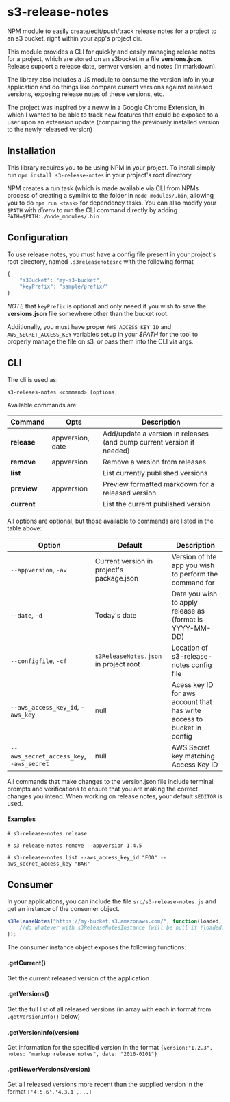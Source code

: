 # s3-release-notes
NPM module to easily create/edit/push/track release notes for a project to an s3 bucket, right within your app's project dir.

This module provides a CLI for quickly and easily managing release notes for a project, which are stored on an s3bucket in a file **versions.json**. Release support a release date, semver version, and notes (in markdown). 

The library also includes a JS module to consume the version info in your application and do things like compare current versions against released versions, exposing release notes of these versions, etc.

The project was inspired by a neww in a Google Chrome Extension, in which I wanted to be able to track new features that could be exposed to a user upon an extension update (compairing the previously installed version to the newly released version)

Installation
-----
This library requires you to be using NPM in your project. To install simply run `npm install s3-release-notes` in your project's root directory. 

NPM creates a run task (which is made available via CLI from NPMs process of creating a symlink to the folder in `node_modules/.bin`, allowing you to do `npm run <task>` for dependency tasks. You can also modify your `$PATH` with _direnv_ to run the CLI command directly by adding `PATH=$PATH:./node_modules/.bin`

Configuration
-----
To use release notes, you must have a config file present in your project's root directory, named `.s3releasenotesrc` with the following format
```javascript
{ 
    "s3Bucket": "my-s3-bucket", 
    "keyPrefix": "sample/prefix/"
}
```
_NOTE_ that `keyPrefix` is optional and only neeed if you wish to save the **versions.json** file somewhere other than the bucket root.

Additionally, you must have proper `AWS_ACCESS_KEY_ID` and `AWS_SECRET_ACCESS_KEY` variables setup in your _$PATH_ for the tool to properly manage the file on s3, or pass them into the CLI via args.

CLI
-----
The cli is used as:
```
s3-releaes-notes <command> [options]
```
Available commands are:

| Command | Opts | Description |
| ------ | ------ | ------ |
| **release** | appversion, date | Add/update a version in releases (and bump current version if needed) |
| **remove** | appversion | Remove a version from releases|
| **list** | | List currently published versions |
| **preview** | appversion | Preview formatted markdown for a released version |
| **current** | | List the current published version |

All options are optional, but those available to commands are listed in the table above:

| Option | Default | Description |
| ------ | ------ | ------ |
| `--appversion`, `-av` | Current version in project's package.json | Version of hte app you wish to perform the command for |
| `--date`, `-d` | Today's date | Date you wish to apply release as (format is YYYY-MM-DD)|
| `--configfile`, `-cf` | `s3ReleaseNotes.json` in project root | Location of s3-release-notes config file |
| `--aws_access_key_id`, `-aws_key` | null | Acess key ID for aws account that has write access to bucket in config |
| `--aws_secret_access_key`, `-aws_secret` | null | AWS Secret key matching Access Key ID |

All commands that make changes to the version.json file include terminal prompts and verifications to ensure that you are making the correct changes you intend. When working on release notes, your default `$EDITOR` is used.

#### Examples
```
# s3-release-notes release
```
```
# s3-release-notes remove --appversion 1.4.5
```
```
# s3-release-notes list --aws_access_key_id "FOO" --aws_secret_access_key "BAR"
```

Consumer
-----
In your applications, you can include the file `src/s3-release-notes.js` and get an instance of the consumer object.
```javascript
s3ReleaseNotes("https://my-bucket.s3.amazonaws.com/", function(loaded, s3ReleaesNotesInstance){
	//do whatever with s3ReleaseNotesInstance (will be null if !loaded)
});
``` 
The consumer instance object exposes the following functions:

#### .getCurrent()
Get the current released version of the application

#### .getVersions()
Get the full list of all released versions (in array with each in format from `.getVersionInfo()` below)

#### .getVersionInfo(version)
Get information for the specified version in the format `{version:"1.2.3", notes: "markup release notes", date: "2016-0101"}`

#### .getNewerVersions(version)
Get all released versions more recent than the supplied version in the format `['4.5.6','4.3.1',...]`